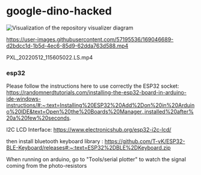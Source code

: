 # google-dino-hacked

![Visualization of the repository visualizer diagram](./diagram.svg)




https://user-images.githubusercontent.com/57195536/169046689-d2bdcc1d-1b5d-4ec6-85d9-62dda763d588.mp4


PXL_20220512_115605022.LS.mp4


### esp32
Please follow the instructions here to use correctly the ESP32 socket:
https://randomnerdtutorials.com/installing-the-esp32-board-in-arduino-ide-windows-instructions/#:~:text=Installing%20ESP32%20Add%2Don%20in%20Arduino%20IDE&text=Open%20the%20Boards%20Manager.,installed%20after%20a%20few%20seconds.

I2C LCD Interface:
https://www.electronicshub.org/esp32-i2c-lcd/


then install bluetooth keyboard library :
https://github.com/T-vK/ESP32-BLE-Keyboard/releases#:~:text=ESP32%2DBLE%2DKeyboard.zip

When running on arduino, go to "Tools/serial plotter" to watch the signal coming from the photo-resistors 


